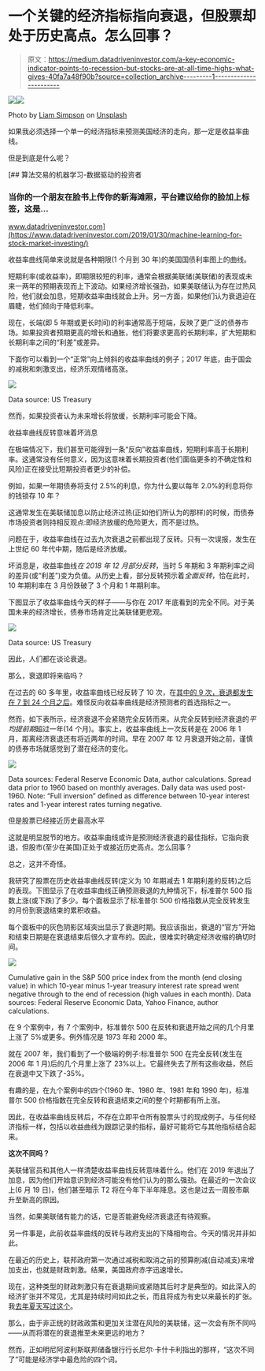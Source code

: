 # 一个关键的经济指标指向衰退，但股票却处于历史高点。怎么回事？

> 原文：<https://medium.datadriveninvestor.com/a-key-economic-indicator-points-to-recession-but-stocks-are-at-all-time-highs-what-gives-40fa7a48f90b?source=collection_archive---------1----------------------->

[![](img/0fc432d081faa7b988a1db26094d65bd.png)](http://www.track.datadriveninvestor.com/1B9E)![](img/46b28cbe939d93f07bbb70599348e4ce.png)

Photo by [Liam Simpson](https://unsplash.com/@liamsimpson?utm_source=unsplash&utm_medium=referral&utm_content=creditCopyText) on [Unsplash](https://unsplash.com/search/photos/thinking?utm_source=unsplash&utm_medium=referral&utm_content=creditCopyText)

如果我必须选择一个单一的经济指标来预测美国经济的走向，那一定是收益率曲线。

但是到底是什么呢？

[](https://www.datadriveninvestor.com/2019/01/30/machine-learning-for-stock-market-investing/) [## 算法交易的机器学习-数据驱动的投资者

### 当你的一个朋友在脸书上传你的新海滩照，平台建议给你的脸加上标签，这是…

www.datadriveninvestor.com](https://www.datadriveninvestor.com/2019/01/30/machine-learning-for-stock-market-investing/) 

收益率曲线简单来说就是各种期限(1 个月到 30 年)的美国国债利率图上的曲线。

短期利率(或收益率)，即期限较短的利率，通常会根据美联储(美联储)的表现或未来一两年的预期表现而上下波动。如果经济增长强劲，如果美联储认为存在过热风险，他们就会加息，短期收益率曲线就会上升。另一方面，如果他们认为衰退迫在眉睫，他们倾向于降低利率。

现在，长端(即 5 年期或更长时间)的利率通常高于短端，反映了更广泛的债券市场。如果投资者预期更高的增长和通胀，他们将要求更高的长期利率，扩大短期和长期利率之间的“利差”或差异。

下面你可以看到一个“正常”向上倾斜的收益率曲线的例子；2017 年底，由于国会的减税和刺激支出，经济乐观情绪高涨。

![](img/1050bf1787c97d38727cbaa97cec7b4c.png)

Data source: US Treasury

然而，如果投资者认为未来增长将放缓，长期利率可能会下降。

收益率曲线反转意味着坏消息

在极端情况下，我们甚至可能得到一条“反向”收益率曲线，短期利率高于长期利率。这通常没有任何意义，因为这意味着长期投资者(他们面临更多的不确定性和风险)正在接受比短期投资者更少的补偿。

例如，如果一年期债券将支付 2.5%的利息，你为什么要以每年 2.0%的利息将你的钱锁存 10 年？

这通常发生在美联储加息以防止经济过热(正如他们所认为的那样)的时候，而债券市场投资者则持相反观点:即经济放缓的危险更大，而不是过热。

问题在于，收益率曲线在过去九次衰退之前都出现了反转。只有一次误报，发生在上世纪 60 年代中期，随后是经济放缓。

坏消息是，收益率曲线*在 2018 年 12 月部分反转*，当时 5 年期和 3 年期利率之间的差异(或“利差”)变为负值。从历史上看，部分反转预示着*全面反转*，恰在此时，10 年期利率在 3 月份跌破了 3 个月和 1 年期利率。

下图显示了收益率曲线今天的样子——与你在 2017 年底看到的完全不同。对于美国未来的经济增长，债券市场肯定比美联储更悲观。

![](img/538fdb0b1d1003a59138d2fa0f0841ce.png)

Data source: US Treasury

因此，人们都在谈论衰退。

那么，衰退即将来临吗？

在过去的 60 多年里，收益率曲线已经反转了 10 次，在[其中的 9 次，衰退都发生在 7 到 24 个月之后](http://www.convexcm.com/five-questions-for-the-us-economy-in-2019/)。难怪反向收益率曲线是经济预测者的首选指标之一。

然而，如下表所示，经济衰退不会紧随完全反转而来。从完全反转到经济衰退的*平均提前期*超过一年(14 个月)。事实上，收益率曲线上一次反转是在 2006 年 1 月，距离经济衰退还有将近两年的时间。早在 2007 年 12 月衰退开始之前，谨慎的债券市场就感觉到了潜在经济的变化。

![](img/3eb6c648884eec5492080be0414cd04b.png)

Data sources: Federal Reserve Economic Data, author calculations. Spread data prior to 1960 based on monthly averages. Daily data was used post-1960\. Note: “Full inversion” defined as difference between 10-year interest rates and 1-year interest rates turning negative.

但是股票已经接近历史最高水平

这就是明显脱节的地方。收益率曲线或许是预测经济衰退的最佳指标，它指向衰退，但股市(至少在美国)正处于或接近历史高点。怎么回事？

总之，这并不奇怪。

我研究了股票在历史收益率曲线反转(定义为 10 年期减去 1 年期利差的反转)之后的表现。下图显示了在收益率曲线正确预测衰退的九种情况下，标准普尔 500 指数上涨(或下跌)了多少。每个面板显示了标准普尔 500 价格指数从完全反转发生的月份到衰退结束的累积收益。

每个面板中的灰色阴影区域突出显示了衰退时期。我应该指出，衰退的“官方”开始和结束日期是在衰退结束后很久才宣布的。因此，很难实时确定经济收缩的确切时间。

![](img/07290bbb2042280798e883031ee61c20.png)

Cumulative gain in the S&P 500 price index from the month (end closing value) in which 10-year minus 1-year treasury interest rate spread went negative through to the end of recession (high values in each month). Data sources: Federal Reserve Economic Data, Yahoo Finance, author calculations.

在 9 个案例中，有 7 个案例中，标准普尔 500 在反转和衰退开始之间的几个月里上涨了 5%或更多。例外情况是 1973 年和 2000 年。

就在 2007 年，我们看到了一个极端的例子:标准普尔 500 在完全反转(发生在 2006 年 1 月)后的几个月里上涨了 23%以上。它最终失去了所有这些收益，然后在衰退中又下跌了-35%。

有趣的是，在九个案例中的四个(1960 年、1980 年、1981 年和 1990 年)，标准普尔 500 价格指数在完全反转和衰退结束之间的整个时期都有所上涨。

因此，在收益率曲线反转后，不存在立即平仓所有股票头寸的现成例子。与任何经济指标一样，包括以收益曲线为跟踪记录的指标，最好可能将它与其他指标结合起来。

**这次不同吗？**

美联储官员和其他人一样清楚收益率曲线反转意味着什么。他们在 2019 年退出了加息，因为他们开始意识到经济可能没有他们认为的那么强劲。在最近的一次会议上(6 月 19 日)，他们甚至暗示 T2 将在今年下半年降息。这也是过去一周股市飙升至新高的原因。

当然，如果美联储有能力的话，它是否能避免经济衰退还有待观察。

另一件事是，此前收益率曲线的反转与政府支出的下降相吻合。今天的情况并非如此。

在最近的历史上，联邦政府第一次通过减税和取消之前的预算削减(自动减支)来增加支出，也就是财政刺激。结果，美国政府赤字迅速增长。

现在，这种类型的财政刺激只有在衰退期间或紧随其后时才是典型的。如此深入的经济扩张并不常见，尤其是持续时间如此之长，而且将成为有史以来最长的扩张。我[去年夏天写过这个](http://www.convexcm.com/how-fiscal-policy-worked-in-the-past-and-whats-different-now/)。

那么，由于非正统的财政政策和更加关注潜在风险的美联储，这一次会有所不同吗——从而将潜在的衰退推至未来更远的地方？

然而，正如明尼阿波利斯联邦储备银行行长尼尔·卡什卡利指出的那样，“这次不同了”可能是经济学中最危险的四个词。